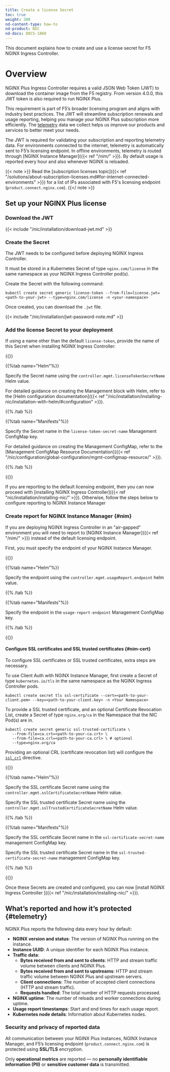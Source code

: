 ```yaml
---
title: Create a license Secret
toc: true
weight: 300
nd-content-type: how-to
nd-product: NIC
nd-docs: DOCS-1860
---
```


This document explains how to create and use a license secret for F5 NGINX Ingress Controller.

# Overview

NGINX Plus Ingress Controller requires a valid JSON Web Token (JWT) to download the container image from the F5 registry. From version 4.0.0, this JWT token is also required to run NGINX Plus.

This requirement is part of F5’s broader licensing program and aligns with industry best practices. The JWT will streamline subscription renewals and usage reporting, helping you manage your NGINX Plus subscription more efficiently. The [telemetry](#telemetry) data we collect helps us improve our products and services to better meet your needs.

The JWT is required for validating your subscription and reporting telemetry data. For environments connected to the internet, telemetry is automatically sent to F5’s licensing endpoint.  In offline environments, telemetry is routed through [NGINX Instance Manager]({{< ref "/nim/" >}}). By default usage is reported every hour and also whenever NGINX is reloaded.

{{< note >}} Read the [subscription licenses topic]({{< ref "/solutions/about-subscription-licenses.md#for-internet-connected-environments" >}}) for a list of IPs associated with F5's licensing endpoint (`product.connect.nginx.com`). {{</ note >}}

## Set up your NGINX Plus license

### Download the JWT

{{< include "/nic/installation/download-jwt.md" >}}

### Create the Secret

The JWT needs to be configured before deploying NGINX Ingress Controller. 

It must be stored in a Kubernetes Secret of type `nginx.com/license` in the same namespace as your NGINX Ingress Controller pod(s).

Create the Secret with the following command:

```shell
kubectl create secret generic license-token --from-file=license.jwt=<path-to-your-jwt> --type=nginx.com/license -n <your-namespace>
```

Once created, you can download the `.jwt` file.

{{< include "/nic/installation/jwt-password-note.md" >}}

### Add the license Secret to your deployment

If using a name other than the default `license-token`, provide the name of this Secret when installing NGINX Ingress Controller:

{{<tabs name="plus-secret-install">}}

{{%tab name="Helm"%}}

Specify the Secret name using the `controller.mgmt.licenseTokenSecretName` Helm value.

For detailed guidance on creating the Management block with Helm, refer to the [Helm configuration documentation]({{< ref "/nic/installation/installing-nic/installation-with-helm/#configuration" >}}).

{{% /tab %}}

{{%tab name="Manifests"%}}

Specify the Secret name in the `license-token-secret-name` Management ConfigMap key.

For detailed guidance on creating the Management ConfigMap, refer to the [Management ConfigMap Resource Documentation]({{< ref "/nic/configuration/global-configuration/mgmt-configmap-resource/" >}}).

{{% /tab %}}

{{</tabs>}}

If you are reporting to the default licensing endpoint, then you can now proceed with [installing NGINX Ingress Controller]({{< ref "nic/installation/installing-nic/" >}}). Otherwise, follow the steps below to configure reporting to NGINX Instance Manager

### Create report for NGINX Instance Manager {#nim}

If you are deploying NGINX Ingress Controller in an "air-gapped" environment you will need to report to [NGINX Instance Manager]({{< ref "/nim/" >}}) instead of the default licensing endpoint.

First, you must specify the endpoint of your NGINX Instance Manager.

{{<tabs name="nim-endpoint">}}

{{%tab name="Helm"%}}

Specify the endpoint using the `controller.mgmt.usageReport.endpoint` helm value.

{{% /tab %}}

{{%tab name="Manifests"%}}

Specify the endpoint in the `usage-report-endpoint` Management ConfigMap key.

{{% /tab %}}

{{</tabs>}}

#### Configure SSL certificates and SSL trusted certificates {#nim-cert}

To configure SSL certificates or SSL trusted certificates, extra steps are necessary.

To use Client Auth with NGINX Instance Manager, first create a Secret of type `kubernetes.io/tls` in the same namespace as the NGINX Ingress Controller pods.

```shell
kubectl create secret tls ssl-certificate --cert=<path-to-your-client.pem> --key=<path-to-your-client.key> -n <Your Namespace>
```

To provide a SSL trusted certificate, and an optional Certificate Revocation List, create a Secret of type `nginx.org/ca` in the Namespace that the NIC Pod(s) are in.

```shell
kubectl create secret generic ssl-trusted-certificate \
   --from-file=ca.crt=<path-to-your-ca.crt> \
   --from-file=ca.crl=<path-to-your-ca.crl> \ # optional
   --type=nginx.org/ca
```

Providing an optional CRL (certificate revocation list) will configure the [`ssl_crl`](https://nginx.org/en/docs/ngx_mgmt_module.html#ssl_crl) directive.

{{<tabs name="nim-secret-install">}}

{{%tab name="Helm"%}}

Specify the SSL certificate Secret name using the `controller.mgmt.sslCertificateSecretName` Helm value.

Specify the SSL trusted certificate Secret name using the `controller.mgmt.sslTrustedCertificateSecretName` Helm value.

{{% /tab %}}

{{%tab name="Manifests"%}}

Specify the SSL certificate Secret name in the `ssl-certificate-secret-name` management ConfigMap key.

Specify the SSL trusted certificate Secret name in the `ssl-trusted-certificate-secret-name` management ConfigMap key.

{{% /tab %}}

{{</tabs>}}

Once these Secrets are created and configured, you can now [install NGINX Ingress Controller ]({{< ref "/nic/installation/installing-nic/" >}}).

## What’s reported and how it’s protected {#telemetry}

NGINX Plus reports the following data every hour by default:

- **NGINX version and status**: The version of NGINX Plus running on the instance.
- **Instance UUID**: A unique identifier for each NGINX Plus instance.
- **Traffic data**:
  - **Bytes received from and sent to clients**: HTTP and stream traffic volume between clients and NGINX Plus.
  - **Bytes received from and sent to upstreams**: HTTP and stream traffic volume between NGINX Plus and upstream servers.
  - **Client connections**: The number of accepted client connections (HTTP and stream traffic).
  - **Requests handled**: The total number of HTTP requests processed.
- **NGINX uptime**: The number of reloads and worker connections during uptime.
- **Usage report timestamps**: Start and end times for each usage report.
- **Kubernetes node details**: Information about Kubernetes nodes.

### Security and privacy of reported data

All communication between your NGINX Plus instances, NGINX Instance Manager, and F5’s licensing endpoint (`product.connect.nginx.com`) is protected using **SSL/TLS** encryption.

Only **operational metrics** are reported — no **personally identifiable information (PII)** or **sensitive customer data** is transmitted.
